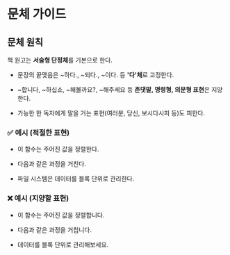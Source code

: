 # 문체 가이드

## 문체 원칙

책 원고는 **서술형 단정체**를 기본으로 한다.

- 문장의 끝맺음은 ~하다., ~되다., ~이다. 등 **'다'체**로 고정한다.

- ~합니다, ~하십쇼, ~해볼까요?, ~해주세요 등 **존댓말, 명령형, 의문형 표현**은 지양한다.

- 가능한 한 독자에게 말을 거는 표현(여러분, 당신, 보시다시피 등)도 피한다.

### ✅ 예시 (적절한 표현)

- 이 함수는 주어진 값을 정렬한다.

- 다음과 같은 과정을 거친다.

- 파일 시스템은 데이터를 블록 단위로 관리한다.

### ❌ 예시 (지양할 표현)

- 이 함수는 주어진 값을 정렬합니다.

- 다음과 같은 과정을 거칩니다.

- 데이터를 블록 단위로 관리해보세요.